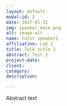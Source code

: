 ```yaml
---
layout: default
modal-id: 2
date: 2017-01-31
img: speaker_male.png
alt: image-alt
name: Futur speaker2
affiliation: Lab 2
title: Talk title 2
abstract: Test 2
project-date:
client:
category:
description:

---
```


Abstract text
